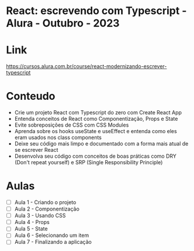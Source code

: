 # React: escrevendo com Typescript - Alura - Outubro - 2023

# Link
https://cursos.alura.com.br/course/react-modernizando-escrever-typescript

# Conteudo
- Crie um projeto React com Typescript do zero com Create React App
- Entenda conceitos de React como Componentização, Props e State
- Evite sobreposições de CSS com CSS Modules
- Aprenda sobre os hooks useState e useEffect e entenda como eles eram usados nos class components
- Deixe seu código mais limpo e documentado com a forma mais atual de se escrever React
- Desenvolva seu código com conceitos de boas práticas como DRY (Don't repeat yourself) e SRP (Single Responsibility Principle)

# Aulas 

- [ ] Aula 1 - Criando o projeto 
- [ ] Aula 2 - Componentização
- [ ] Aula 3 - Usando CSS
- [ ] Aula 4 - Props
- [ ] Aula 5 - State
- [ ] Aula 6 - Selecionando um item
- [ ] Aula 7 - Finalizando a aplicação